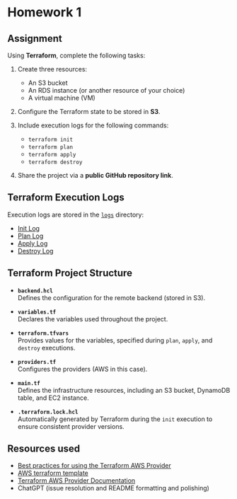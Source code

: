 # Homework 1

## Assignment

Using **Terraform**, complete the following tasks:

1. Create three resources:
    - An S3 bucket
    - An RDS instance (or another resource of your choice)
    - A virtual machine (VM)

2. Configure the Terraform state to be stored in **S3**.

3. Include execution logs for the following commands:
    - `terraform init`
    - `terraform plan`
    - `terraform apply`
    - `terraform destroy`

4. Share the project via a **public GitHub repository link**.

## Terraform Execution Logs
Execution logs are stored in the [`logs`](logs) directory:

- [Init Log](logs/1_init.md)
- [Plan Log](logs/2_plan.md)
- [Apply Log](logs/3_apply.md)
- [Destroy Log](logs/4_destroy.md)

## Terraform Project Structure

- **`backend.hcl`**  
  Defines the configuration for the remote backend (stored in S3).

- **`variables.tf`**  
  Declares the variables used throughout the project.

- **`terraform.tfvars`**  
  Provides values for the variables, specified during `plan`, `apply`, and `destroy` executions.

- **`providers.tf`**  
  Configures the providers (AWS in this case).

- **`main.tf`**  
  Defines the infrastructure resources, including an S3 bucket, DynamoDB table, and EC2 instance.

- **`.terraform.lock.hcl`**  
  Automatically generated by Terraform during the `init` execution to ensure consistent provider versions.

## Resources used
- [Best practices for using the Terraform AWS Provider](https://docs.aws.amazon.com/prescriptive-guidance/latest/terraform-aws-provider-best-practices/introduction.html)
- [AWS terraform template](https://github.com/aws-samples/aws-terraform-template/tree/main)
- [Terraform AWS Provider Documentation](https://registry.terraform.io/providers/hashicorp/aws/6.13.0/docs)
- ChatGPT (issue resolution and README formatting and polishing)